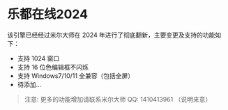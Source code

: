 # 乐都在线2024

该引擎已经经过米尔大师在 2024 年进行了彻底翻新，主要变更及支持的功能如下：

- 支持 1024 窗口
- 支持 16 位色编辑框不闪烁 
- 支持 Windows7/10/11 全兼容（包括全屏）
- 待添加...

> 注意: 更多的功能增加请联系米尔大师 QQ: 1410413961 （说明来意）
